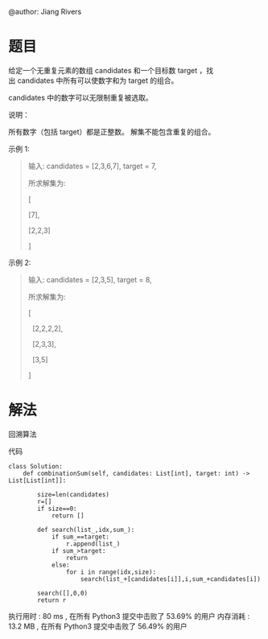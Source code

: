 @author: Jiang Rivers
# 题目
给定一个无重复元素的数组 candidates 和一个目标数 target ，找出 candidates 中所有可以使数字和为 target 的组合。

candidates 中的数字可以无限制重复被选取。

说明：

所有数字（包括 target）都是正整数。
解集不能包含重复的组合。 

示例 1:

> 输入: candidates = [2,3,6,7], target = 7,
>
> 所求解集为:
>
> [
>
>  [7],
>
>  [2,2,3]
>
> ]

示例 2:

> 输入: candidates = [2,3,5], target = 8,
>
> 所求解集为:
>
>[
>
>  [2,2,2,2],
>
>  [2,3,3],
>
>  [3,5]
>
> ]

# 解法
回溯算法

代码

```
class Solution:
    def combinationSum(self, candidates: List[int], target: int) -> List[List[int]]:

        size=len(candidates)
        r=[]
        if size==0:
            return []

        def search(list_,idx,sum_):
            if sum_==target:
                r.append(list_)
            if sum_>target:
                return
            else:
                for i in range(idx,size):
                    search(list_+[candidates[i]],i,sum_+candidates[i])
                    
        search([],0,0)
        return r
```

执行用时 :
80 ms
, 在所有 Python3 提交中击败了
53.69%
的用户
内存消耗 :
13.2 MB
, 在所有 Python3 提交中击败了
56.49%
的用户